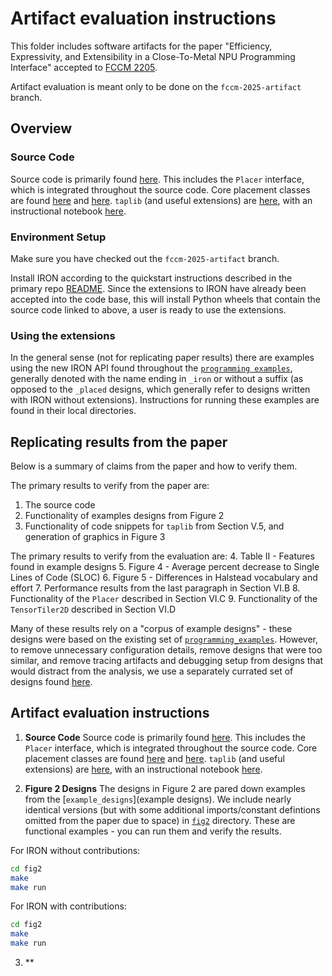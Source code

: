# Artifact evaluation instructions

This folder includes software artifacts for the paper "Efficiency, Expressivity, and Extensibility in a Close-To-Metal NPU Programming Interface" accepted to [FCCM 2205](https://www.fccm.org/).

Artifact evaluation is meant only to be done on the ```fccm-2025-artifact``` branch.

## Overview

### Source Code

Source code is primarily found [here](../../../python/iron). This includes the ```Placer``` interface, which is integrated throughout the source code. Core placement classes are found [here](../../../python/iron/placers.py) and [here](../../../python/iron/placeable.py). ```taplib``` (and useful extensions) are  [here](../../../python/helpers/taplib), with an instructional notebook [here](../../../programming_examples/basic/tiling_exploration/introduction/).

### Environment Setup

Make sure you have checked out the ```fccm-2025-artifact``` branch.

Install IRON according to the quickstart instructions described in the primary repo [README](../../../README.md). Since the extensions to IRON have already been accepted into the code base, this will install Python wheels that contain the source code linked to above, a user is ready to use the extensions.

### Using the extensions

In the general sense (not for replicating paper results) there are examples using the new IRON API found throughout the [```programming examples```](../../../programming_examples/), generally denoted with the name ending in ```_iron``` or without a suffix (as opposed to the ```_placed``` designs, which generally refer to designs written with IRON without extensions). Instructions for running these examples are found in their local directories.

## Replicating results from the paper

Below is a summary of claims from the paper and how to verify them.

The primary results to verify from the paper are:
1. The source code
2. Functionality of examples designs from Figure 2
3. Functionality of code snippets for ```taplib``` from Section V.5, and generation of graphics in Figure 3

The primary results to verify from the evaluation are:
4. Table II - Features found in example designs
5. Figure 4 - Average percent decrease to Single Lines of Code (SLOC)
6. Figure 5 - Differences in Halstead vocabulary and effort
7. Performance results from the last paragraph in Section VI.B
8. Functionality of the ```Placer``` described in Section VI.C
9. Functionality of the ```TensorTiler2D``` described in Section VI.D

Many of these results rely on a "corpus of example designs" - these designs were based on the existing set of [```programming_examples```](../../../programming_examples/). However, to remove unnecessary configuration details, remove designs that were too similar, and remove tracing artifacts and debugging setup from designs that would distract from the analysis, we use a separately currated set of designs found [here](example_designs).

## Artifact evaluation instructions

1. **Source Code**
  Source code is primarily found [here](../../../python/iron). This includes the ```Placer``` interface, which is integrated throughout the source code. Core placement classes are found [here](../../../python/iron/placers.py) and [here](../../../python/iron/placeable.py). ```taplib``` (and useful extensions) are  [here](../../../python/helpers/taplib), with an instructional notebook [here](../../../programming_examples/basic/tiling_exploration/introduction/).

2. **Figure 2 Designs**
  The designs in Figure 2 are pared down examples from the [```example_designs```](example designs). We include nearly identical versions (but with some additional imports/constant defintions omitted from the paper due to space) in [```fig2```](fig2) directory. These are functional examples - you can run them and verify the results.

  For IRON without contributions:
  ```bash
  cd fig2
  make
  make run
  ```

  For IRON with contributions:
  ```bash
  cd fig2
  make
  make run
  ```

3. **